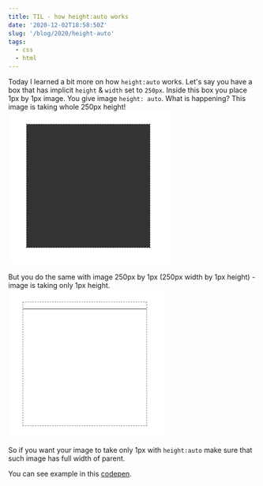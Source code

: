```yaml
---
title: TIL - how height:auto works
date: '2020-12-02T18:58:50Z'
slug: '/blog/2020/height-auto'
tags:
  - css
  - html
---
```


Today I learned a bit more on how `height:auto` works. Let's say you have a box that has
implicit `height` & `width` set to `250px`. Inside this box you place 1px by 1px image.
You give image `height: auto`. What is happening? This image is taking whole 250px height!
![one on one px box](./1.png)

But you do the same with image 250px by 1px (250px width by 1px height) - image is taking only 1px height.
![250 px on on px box](./250.png)

So if you want your image to take only 1px with `height:auto` make sure that such image has full width
of parent.

You can see example in this [codepen](https://codepen.io/krzysztofzuraw/pen/oNzXEGY).

